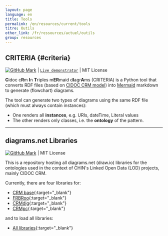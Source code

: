 ```yaml
---
layout: page
language: en
title: Tools
permalink: /en/resources/current/tools
titre: Outils
other_link: /fr/ressources/actuel/outils
group: resources
---
```



## CRITERIA {#criteria}

[![GitHub Mark](https://user-images.githubusercontent.com/48293227/104475587-49182180-558d-11eb-87fc-9f95190cb332.png)](https://github.com/chin-rcip/criteria) \| [`Live demonstrator`](http://chinrcip.pythonanywhere.com/) \| MIT License

**C**idoc c**R**m **I**n **T**riples m**ER**maid d**I**agr**A**ms (CRITERIA) is a Python tool that converts RDF files (based on [CIDOC CRM model](http://www.cidoc-crm.org/)) into [Mermaid](https://mermaid-js.github.io/mermaid/#/) markdown to generate (flowchart) diagrams.

The tool can generate two types of diagrams using the same RDF file (which must always contain instances):
* One renders all **instances**, e.g. URIs, dateTime, Literal values
* The other renders only classes, i.e. the **ontology** of the pattern.

---

## diagrams.net Libraries 

[![GitHub Mark](https://user-images.githubusercontent.com/48293227/104475587-49182180-558d-11eb-87fc-9f95190cb332.png)](https://github.com/chin-rcip/diagrams.net_libraries) \| MIT License

This is a repository hosting all diagrams.net (draw.io) libraries for the ontologies used in the context of CHIN's Linked Open Data (LOD) projects, mainly CIDOC CRM.

Currently, there are four libraries for:

- [CRM base](https://app.diagrams.net/?splash=0&clibs=Uhttps%3A%2F%2Fraw.githubusercontent.com%2Fchin-rcip%2Fdiagrams.net_libraries%2Fmain%2Fcidoc-crm%2Fcrm_library.xml){:target="_blank"}
- [FRBRoo](https://app.diagrams.net/?splash=0&clibs=Uhttps%3A%2F%2Fraw.githubusercontent.com%2Fchin-rcip%2Fdiagrams.net_libraries%2Fmain%2Fcidoc-crm%2Ffrbroo_library.xml){:target="_blank"}
- [CRMdig](https://app.diagrams.net/?splash=0&clibs=Uhttps%3A%2F%2Fraw.githubusercontent.com%2Fchin-rcip%2Fdiagrams.net_libraries%2Fmain%2Fcidoc-crm%2Fcrmdig_library.xml){:target="_blank"}
- [CRMpc](https://app.diagrams.net/?splash=0&clibs=Uhttps%3A%2F%2Fraw.githubusercontent.com%2Fchin-rcip%2Fdiagrams.net_libraries%2Fmain%2Fcidoc-crm%2Fcrmpc_library.xml){:target="_blank"}

and to load all libraries:

- [All libraries](https://app.diagrams.net/?splash=0&clibs=Uhttps%3A%2F%2Fraw.githubusercontent.com%2Fchin-rcip%2Fdiagrams.net_libraries%2Fmain%2Fcidoc-crm%2Fcrm_library.xml;Uhttps%3A%2F%2Fraw.githubusercontent.com%2Fchin-rcip%2Fdiagrams.net_libraries%2Fmain%2Fcidoc-crm%2Ffrbroo_library.xml;Uhttps%3A%2F%2Fraw.githubusercontent.com%2Fchin-rcip%2Fdiagrams.net_libraries%2Fmain%2Fcidoc-crm%2Fcrmdig_library.xml;Uhttps%3A%2F%2Fraw.githubusercontent.com%2Fchin-rcip%2Fdiagrams.net_libraries%2Fmain%2Fcidoc-crm%2Fcrmpc_library.xml){:target="_blank"}

